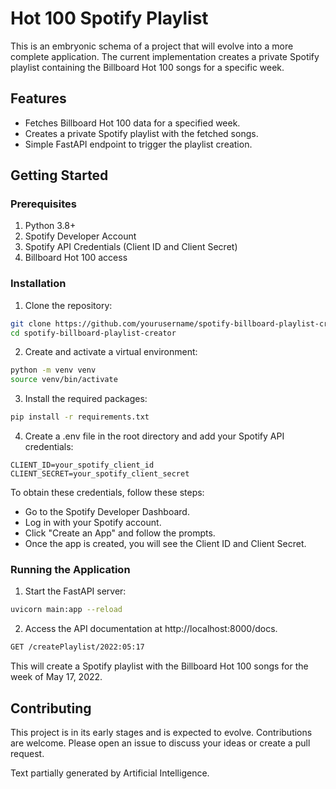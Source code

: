 # Hot 100 Spotify Playlist

This is an embryonic schema of a project that will evolve into a more complete application. The current implementation creates a private Spotify playlist containing the Billboard Hot 100 songs for a specific week.

## Features

- Fetches Billboard Hot 100 data for a specified week.
- Creates a private Spotify playlist with the fetched songs.
- Simple FastAPI endpoint to trigger the playlist creation.

## Getting Started

### Prerequisites

1. Python 3.8+
2. Spotify Developer Account
3. Spotify API Credentials (Client ID and Client Secret)
4. Billboard Hot 100 access

### Installation

1. Clone the repository:

```bash
git clone https://github.com/yourusername/spotify-billboard-playlist-creator.git
cd spotify-billboard-playlist-creator
```

2. Create and activate a virtual environment:

```bash
python -m venv venv
source venv/bin/activate 
```

3. Install the required packages:

```bash
pip install -r requirements.txt
```

4. Create a .env file in the root directory and add your Spotify API credentials:

```
CLIENT_ID=your_spotify_client_id
CLIENT_SECRET=your_spotify_client_secret
```

To obtain these credentials, follow these steps:

- Go to the Spotify Developer Dashboard.
- Log in with your Spotify account.
- Click "Create an App" and follow the prompts.
- Once the app is created, you will see the Client ID and Client Secret.

### Running the Application

1. Start the FastAPI server:

```bash
uvicorn main:app --reload
```

2. Access the API documentation at http://localhost:8000/docs.

```bash
GET /createPlaylist/2022:05:17
```

This will create a Spotify playlist with the Billboard Hot 100 songs for the week of May 17, 2022.

## Contributing

This project is in its early stages and is expected to evolve. Contributions are welcome. Please open an issue to discuss your ideas or create a pull request.

Text partially generated by Artificial Intelligence.